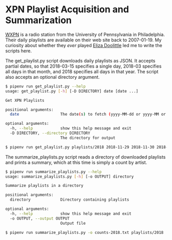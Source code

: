 # XPN Playlist Acquisition and Summarization

[WXPN](http://xpn.org) is a radio station from the University of Pennsylvania in Philadelphia.  Their daily playlists are available on their web site back to 2007-01-19.  My curiosity about whether they *ever* played [Eliza Doolittle](https://www.elizalovechild.com/) led me to write the scripts here.

The get_playlist.py script downloads daily playlists as JSON.  It accepts partial dates, so that 2018-03-15 specifies a single day, 2018-03 specifies all days in that month, and 2018 specifies all days in that year.  The script also accepts an optional directory argument.

```bash
$ pipenv run get_playlist.py --help
usage: get_playlist.py [-h] [-D DIRECTORY] date [date ...]

Get XPN Playlists

positional arguments:
  date                  The date(s) to fetch (yyyy-MM-dd or yyyy-MM or yyyy)

optional arguments:
  -h, --help            show this help message and exit
  -D DIRECTORY, --directory DIRECTORY
                        The directory for output

$ pipenv run get_playlist.py playlists/2018 2018-11-29 2018-11-30 2018-12
```

The summarize_playlists.py script reads a directory of downloaded playlists and prints a summary, which at this time is simply a count by artist.

```bash
$ pipenv run summarize_playlists.py --help
usage: summarize_playlists.py [-h] [-o OUTPUT] directory

Summarize playlists in a directory

positional arguments:
  directory             Directory containing playlists

optional arguments:
  -h, --help            show this help message and exit
  -o OUTPUT, --output OUTPUT
                        Output file

$ pipenv run summarize_playlists.py -o counts-2018.txt playlists/2018
